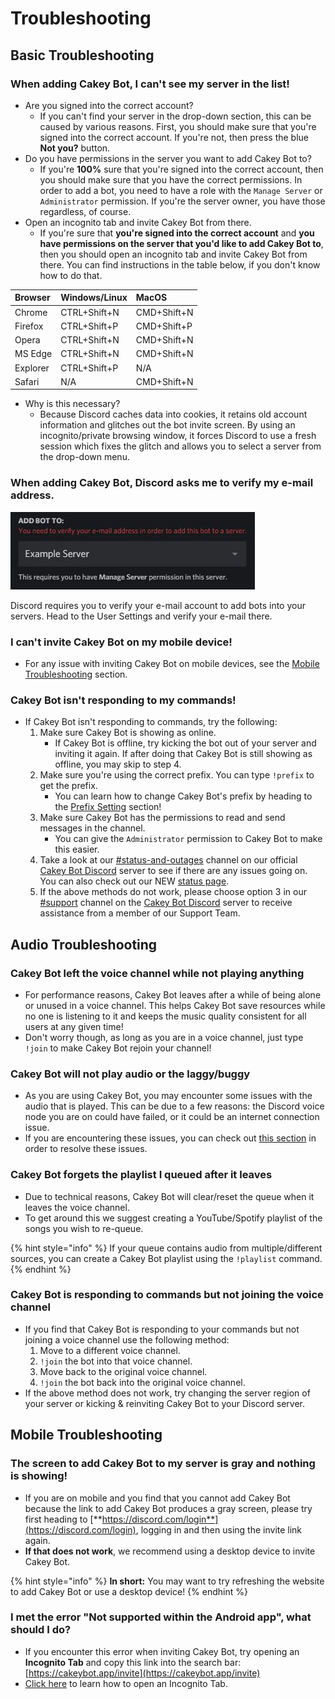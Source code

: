 # Troubleshooting

## Basic Troubleshooting

### When adding Cakey Bot, I can't see my server in the list!

* Are you signed into the correct account?
  * If you can't find your server in the drop-down section, this can be caused by various reasons. First, you should make sure that you're signed into the correct account. If you're not, then press the blue **Not you?** button.
* Do you have permissions in the server you want to add Cakey Bot to?
  *  If you're **100%** sure that you're signed into the correct account, then you should make sure that you have the correct permissions. In order to add a bot, you need to have a role with the `Manage Server` or `Administrator` permission. If you're the server owner, you have those regardless, of course.
* Open an incognito tab and invite Cakey Bot from there.
  *  If you're sure that **you're signed into the correct account** and **you have permissions on the server that you'd like to add Cakey Bot to**, then you should open an incognito tab and invite Cakey Bot from there. You can find instructions in the table below, if you don't know how to do that.

| Browser | Windows/Linux | MacOS |
| :--- | :--- | :--- |
| Chrome | CTRL+Shift+N | CMD+Shift+N |
| Firefox | CTRL+Shift+P | CMD+Shift+P |
| Opera | CTRL+Shift+N | CMD+Shift+N |
| MS Edge | CTRL+Shift+N | CMD+Shift+N |
| Explorer | CTRL+Shift+P | N/A |
| Safari | N/A | CMD+Shift+N |

* Why is this necessary?
  * Because Discord caches data into cookies, it retains old account information and glitches out the bot invite screen. By using an incognito/private browsing window, it forces Discord to use a fresh session which fixes the glitch and allows you to select a server from the drop-down menu.

### When adding Cakey Bot, Discord asks me to verify my e-mail address.

![](../.gitbook/assets/ss5.jpg)

Discord requires you to verify your e-mail account to add bots into your servers. Head to the User Settings and verify your e-mail there.

### I can't invite Cakey Bot on my mobile device!

*  For any issue with inviting Cakey Bot on mobile devices, see the [Mobile Troubleshooting](troubleshooting.md#mobile-troubleshooting) section.

### Cakey Bot isn't responding to my commands!

* If Cakey Bot isn't responding to commands, try the following:
  1. Make sure Cakey Bot is showing as online.
     * If Cakey Bot is offline, try kicking the bot out of your server and inviting it again. If after doing that Cakey Bot is still showing as offline, you may skip to step 4.
  2. Make sure you're using the correct prefix. You can type `!prefix` to get the prefix.
     * You can learn how to change Cakey Bot's prefix by heading to the [Prefix Setting](faq.md#what-is-the-default-prefix-and-how-can-i-change-it) section!
  3. Make sure Cakey Bot has the permissions to read and send messages in the channel.
     * You can give the `Administrator` permission to Cakey Bot to make this easier.
  4. Take a look at our [\#status-and-outages](https://discord.com/channels/408424043482447872/697929149356179516) channel on our official [Cakey Bot Discord](https://cakeybot.app/discord) server to see if there are any issues going on. You can also check out our NEW [status page](https://cakeybot.statuspage.io/).
  5. If the above methods do not work, please choose option 3 in our [\#support](https://discord.com/channels/408424043482447872/730159265209253908) channel on the [Cakey Bot Discord](https://cakeybot.app/discord) server to receive assistance from a member of our Support Team.

## Audio Troubleshooting

### Cakey Bot left the voice channel while not playing anything

* For performance reasons, Cakey Bot leaves after a while of being alone or unused in a voice channel. This helps Cakey Bot save resources while no one is listening to it and keeps the music quality consistent for all users at any given time!
* Don't worry though, as long as you are in a voice channel, just type `!join` to make Cakey Bot rejoin your channel!

### Cakey Bot will not play audio or the  laggy/buggy 

* As you are using Cakey Bot, you may encounter some issues with the audio that is played. This can be due to a few reasons: the Discord voice node you are on could have failed, or it could be an internet connection issue.
* If you are encountering these issues, you can check out [this section](faq.md#cakey-bots-music-is-laggy-glitchy-distorted-not-playing) in order to resolve these issues.



### Cakey Bot forgets the playlist I queued after it leaves

* Due to technical reasons, Cakey Bot will clear/reset the queue when it leaves the voice channel.
* To get around this we suggest creating a YouTube/Spotify playlist of the songs you wish to re-queue.

{% hint style="info" %}
If your queue contains audio from multiple/different sources, you can create a Cakey Bot playlist using the `!playlist` command.
{% endhint %}

### Cakey Bot is responding to commands but not joining the voice channel

* If you find that Cakey Bot is responding to your commands but not joining a voice channel use the following method:
  1. Move to a different voice channel.
  2. `!join` the bot into that voice channel.
  3. Move back to the original voice channel.
  4. `!join` the bot back into the original voice channel.
* If the above method does not work, try changing the server region of your server or kicking & reinviting Cakey Bot to your Discord server.

## Mobile Troubleshooting

### The screen to add Cakey Bot to my server is gray and nothing is showing!

* If you are on mobile and you find that you cannot add Cakey Bot because the link to add Cakey Bot produces a gray screen, please try first heading to [**https://discord.com/login**](https://discord.com/login), logging in and then using the invite link again.
* **If that does not work**, we recommend using a desktop device to invite Cakey Bot.

{% hint style="info" %}
**In short:** You may want to try refreshing the website to add Cakey Bot or use a desktop device!
{% endhint %}

### I met the error "Not supported within the Android app", what should I do?

* If you encounter this error when inviting Cakey Bot, try opening an **Incognito Tab** and copy this link into the search bar: [https://cakeybot.app/invite](https://cakeybot.app/invite)
* [Click here](https://support.google.com/chrome/answer/95464) to learn how to open an Incognito Tab.

